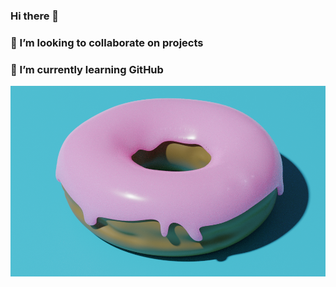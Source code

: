 ### Hi there 👋
### 👯 I’m looking to collaborate on projects
### 🌱 I’m currently learning GitHub
  ![Donut](yummydonut1.png)
